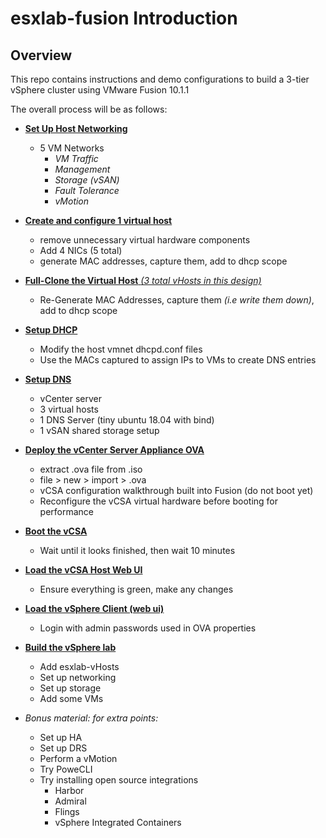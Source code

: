 # esxlab-fusion Introduction

## Overview
This repo contains instructions and demo configurations to build a 3-tier vSphere cluster using VMware Fusion 10.1.1

The overall process will be as follows:
- [**Set Up Host Networking**](./host_config/host-network_setup.md)
  - 5 VM Networks
    - *VM Traffic*
    - *Management*
    - *Storage (vSAN)*
    - *Fault Tolerance*
    - *vMotion*


- [**Create and configure 1 virtual host**](./host_config/host-setup_vhosts.md)
  - remove unnecessary virtual hardware components
  - Add 4 NICs (5 total)
  - generate MAC addresses, capture them, add to dhcp scope


- [**Full-Clone the Virtual Host** *(3 total vHosts in this design)*](./host_config/host-setup_vhosts.md)
  - Re-Generate MAC Addresses, capture them *(i.e write them down)*, add to dhcp scope


- [**Setup DHCP**](./net_config/host-dhcp_config.md)
  - Modify the host vmnet dhcpd.conf files
  - Use the MACs captured to assign IPs to VMs to create DNS entries


- [**Setup DNS**](./net_config/host-dns_config.md)
  - vCenter server
  - 3 virtual hosts
  - 1 DNS Server (tiny ubuntu 18.04 with bind)
  - 1 vSAN shared storage setup


- [**Deploy the vCenter Server Appliance OVA**](./host_config/host-deploy_vcsa.md)
  - extract .ova file from .iso
  - file > new > import > .ova
  - vCSA configuration walkthrough built into Fusion (do not boot yet)
  - Reconfigure the vCSA virtual hardware before booting for performance


- [**Boot the vCSA**](./host_config/host-deploy_vcsa.md)
  - Wait until it looks finished, then wait 10 minutes


- [**Load the vCSA Host Web UI**](./host_config/host-config_vcsa.md)
  - Ensure everything is green, make any changes


- [**Load the vSphere Client (web ui)**](./mgmt_config/mgmt-config_vcsa.md)
  - Login with admin passwords used in OVA properties


- [**Build the vSphere lab**](./mgmt_config/mgmt-vsphere_lab_buildout.md)
  - Add esxlab-vHosts
  - Set up networking
  - Set up storage
  - Add some VMs


- *Bonus material: for extra points:*
  - Set up HA
  - Set up DRS
  - Perform a vMotion
  - Try PoweCLI
  - Try installing open source integrations
    - Harbor
    - Admiral
    - Flings
    - vSphere Integrated Containers
